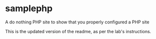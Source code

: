 samplephp
=========

A do nothing PHP site to show that you properly configured a PHP site

This is the updated version of the readme, as per the lab's instructions.
